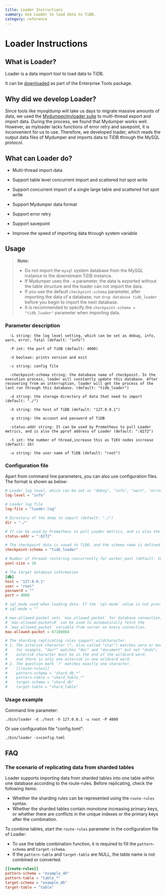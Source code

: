 ```yaml
---
title: Loader Instructions
summary: Use Loader to load data to TiDB.
category: reference
---
```


# Loader Instructions

## What is Loader?

Loader is a data import tool to load data to TiDB.

It can be [downloaded](/dev/reference/tools/download.md) as part of the Enterprise Tools package.

## Why did we develop Loader?

Since tools like mysqldump will take us days to migrate massive amounts of data, we used the [Mydumper/myloader suite](https://github.com/maxbube/mydumper) to multi-thread export and import data. During the process, we found that Mydumper works well. However, as myloader lacks functions of error retry and savepoint, it is inconvenient for us to use. Therefore, we developed loader, which reads the output data files of Mydumper and imports data to TiDB through the MySQL protocol.

## What can Loader do?

+ Multi-thread import data

+ Support table level concurrent import and scattered hot spot write

+ Support concurrent import of a single large table and scattered hot spot write

+ Support Mydumper data format

+ Support error retry

+ Support savepoint

+ Improve the speed of importing data through system variable

## Usage

> **Note:**
>
> - Do not import the `mysql` system database from the MySQL instance to the downstream TiDB instance.
> - If Mydumper uses the `-m` parameter, the data is exported without the table structure and the loader can not import the data.
> - If you use the default `checkpoint-schema` parameter, after importing the data of a database, run `drop database tidb_loader` before you begin to import the next database.
> - It is recommended to specify the `checkpoint-schema = "tidb_loader"` parameter when importing data.

### Parameter description

```
  -L string: the log level setting, which can be set as debug, info, warn, error, fatal (default: "info")

  -P int: the port of TiDB (default: 4000)

  -V boolean: prints version and exit

  -c string: config file

  -checkpoint-schema string: the database name of checkpoint. In the execution process, loader will constantly update this database. After recovering from an interruption, loader will get the process of the last run through this database. (default: "tidb_loader")

  -d string: the storage directory of data that need to import (default: "./")

  -h string: the host of TiDB (default: "127.0.0.1")

  -p string: the account and password of TiDB

  -status-addr string: It can be used by Prometheus to pull Loader metrics, and is also the pprof address of Loader (default: ":8272")

  -t int: the number of thread,increase this as TiKV nodes increase (default: 16)

  -u string: the user name of TiDB (default: "root")
```

### Configuration file

Apart from command line parameters, you can also use configuration files. The format is shown as below:

```toml
# Loader log level, which can be set as "debug", "info", "warn", "error" and "fatal" (default: "info")
log-level = "info"

# Loader log file
log-file = "loader.log"

# Directory of the dump to import (default: "./")
dir = "./"

# It can be used by Prometheus to pull Loader metrics, and is also the pprof address of Loader (default: ":8272").
status-addr = ":8272"

# The checkpoint data is saved to TiDB, and the schema name is defined here.
checkpoint-schema = "tidb_loader"

# Number of threads restoring concurrently for worker pool (default: 16). Each worker restore one file at a time.
pool-size = 16

# The target database information
[db]
host = "127.0.0.1"
user = "root"
password = ""
port = 4000

# sql_mode used when loading data. If the `sql-mode` value is not provided or set to "@DownstreamDefault", downstream global sql_mode will be used
# sql-mode = ""

# max-allowed-packet sets `max_allowed_packet` for database connection,
# `max-allowed-packet=0` can be used to automatically fetch the
# `max_allowed_packet` variable from server on every connection.
max-allowed-packet = 67108864

# The sharding replicating rules support wildcharacter.
# 1. The asterisk character (*, also called "star") matches zero or more characters,
#    for example, "doc*" matches "doc" and "document" but not "dodo";
#    asterisk character must be in the end of the wildcard word,
#    and there is only one asterisk in one wildcard word.
# 2. The question mark '?' matches exactly one character.
#    [[route-rules]]
#    pattern-schema = "shard_db_*"
#    pattern-table = "shard_table_*"
#    target-schema = "shard_db"
#    target-table = "shard_table"
```

### Usage example

Command line parameter:

```
./bin/loader -d ./test -h 127.0.0.1 -u root -P 4000
```

Or use configuration file "config.toml":

```
./bin/loader -c=config.toml
```

## FAQ

### The scenario of replicating data from sharded tables

Loader supports importing data from sharded tables into one table within one database according to the route-rules. Before replicating, check the following items:

- Whether the sharding rules can be represented using the `route-rules` syntax.
- Whether the sharded tables contain monotone increasing primary keys, or whether there are conflicts in the unique indexes or the primary keys after the combination.

To combine tables, start the `route-rules` parameter in the configuration file of Loader:

- To use the table combination function, it is required to fill the `pattern-schema` and `target-schema`.
- If the `pattern-table` and `target-table` are NULL, the table name is not combined or converted.

```toml
[[route-rules]]
pattern-schema = "example_db"
pattern-table = "table_*"
target-schema = "example_db"
target-table = "table"
```
